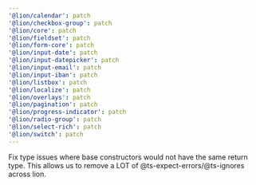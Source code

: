 ```yaml
---
'@lion/calendar': patch
'@lion/checkbox-group': patch
'@lion/core': patch
'@lion/fieldset': patch
'@lion/form-core': patch
'@lion/input-date': patch
'@lion/input-datepicker': patch
'@lion/input-email': patch
'@lion/input-iban': patch
'@lion/listbox': patch
'@lion/localize': patch
'@lion/overlays': patch
'@lion/pagination': patch
'@lion/progress-indicator': patch
'@lion/radio-group': patch
'@lion/select-rich': patch
'@lion/switch': patch
---
```


Fix type issues where base constructors would not have the same return type. This allows us to remove a LOT of @ts-expect-errors/@ts-ignores across lion.
